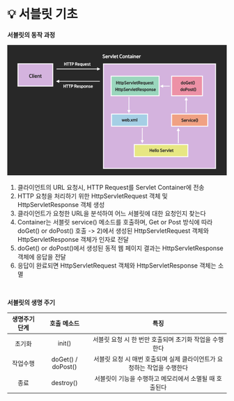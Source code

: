 # 💡 **서블릿 기초**


**서블릿의 동작 과정**

![img](https://github.com/dilmah0203/TIL/blob/main/Image/Servlet1.png)

1) 클라이언트의 URL 요청시, HTTP Request를 Servlet Container에 전송
2) HTTP 요청을 처리하기 위한 HttpServletRequest 객체 및 HttpServletResponse 객체 생성
3) 클라이언트가 요청한 URL을 분석하여 어느 서블릿에 대한 요청인지 찾는다
4) Container는 서블릿 service() 메소드를 호출하며, Get or Post 방식에 따라 doGet() or doPost() 호출
   -> 2)에서 생성된 HttpServletRequest 객체와 HttpServletResponse 객체가 인자로 전달
5) doGet() or doPost()에서 생성된 동적 웹 페이지 결과는 HttpServletResponse 객체에 응답을 전달
6) 응답이 완료되면 HttpServletRequest 객체와 HttpServletResponse 객체는 소멸

<br>

**서블릿의 생명 주기**


| 생명주기 단계 | 호출 메소드 | 특징 | 
| :-----------: | :----------: | :------------------: | 
|   초기화    |   init()    |      서블릿 요청 시 한 번만 호출되며 초기화 작업을 수행한다      |      
|  작업수행  |     doGet() / doPost()    |      서블릿 요청 시 매번 호출되며 실제 클라이언트가 요청하는 작업을 수행한다     |      
|  종료  |        destroy()         |     서블릿이 기능을 수행하고 메모리에서 소멸될 때 호출된다      |        
